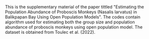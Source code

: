 
This is the supplementary material of the paper tittled "Estimating the Population Abundance of Proboscis Monkeys (Nasalis larvatus) in Balikpapan Bay Using Open Population Models". The codes contain algorithm used for estimating both the group size and population abundance of proboscis monkeys using open population model. The dataset is obtained from Toulec et al. (2022).
